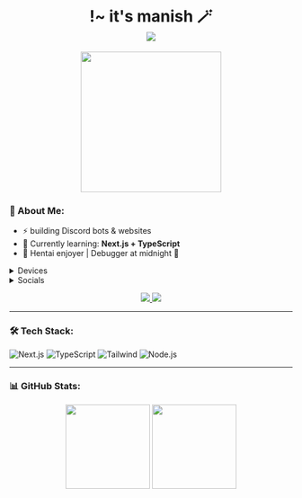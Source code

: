 <h1 align="center">
    !~  it's manish 🪄 <br>
  <img src="https://readme-typing-svg.herokuapp.com?font=Fira+Code&color=BB6BD9&center=true&vCenter=true&multiline=true&width=600&height=100&lines=Hi+I'm+Manish!;Raiden+Main+Since+Inazuma~" />
</h1>

<p align="center">
  <img src="assets/raiden.gif" width="250" />
</p>

### 👑 About Me:
- ⚡ building Discord bots & websites  
- 🧠 Currently learning: **Next.js + TypeScript**  
- 💬 Hentai enjoyer | Debugger at midnight 🌙  

<details><summary>Devices</summary>

- [poco x6](https://www.po.co/global/product/poco-x6/)
- [INBOOK Y1 Plus Neo](https://www.infinixmobiles.in/INBOOK-Y1-Plus-Neo)
- [OnePlus Bullets Wireless Z2](https://www.oneplus.in/product/oneplus-bullets-wireless-z2-anc)

</details>

<details><summary>Socials</summary>

- [YouTube](https://www.youtube.com/@manish_boyy)
- [Website](https://roxy-selfbot.vercel.app/)
- [GitHub](https://github.com/manishbhaiii) (You're already here)
- [Discord Server](https://discord.gg/hZf4j8GzzK)
- [Instagram](https://www.instagram.com/its_manish_boyy/)

</details>

<!-- Discord Presence Embed -->
<p align="center">
  <a href="https://discord.com/users/1085632219906842644" target="_blank">
    <img src="https://lanyard.cnrad.dev/api/1085632219906842644?bg=000000&borderRadius=20px&idleMessage=Sleeping...&theme=dark&showDisplayName=true"/>

<img src="https://lanyard.cnrad.dev/api/1123856956780728411?bg=000000&borderRadius=20px&idleMessage=Sleeping...&theme=dark&showDisplayName=true"/>
  </a>
</p>

---

### 🛠️ Tech Stack:
![Next.js](https://img.shields.io/badge/-Next.js-000?logo=next.js&style=for-the-badge) 
![TypeScript](https://img.shields.io/badge/-TypeScript-3178C6?logo=typescript&style=for-the-badge) 
![Tailwind](https://img.shields.io/badge/-Tailwind-38B2AC?logo=tailwind-css&style=for-the-badge) 
![Node.js](https://img.shields.io/badge/-Node.js-339933?logo=node.js&style=for-the-badge)

---

### 📊 GitHub Stats:
<p align="center">
  <img src="https://github-readme-stats.vercel.app/api?username=manishbhaiii&show_icons=true&theme=radical" height="150"/> 
  <img src="https://github-readme-stats.vercel.app/api/top-langs/?username=manishbhaiii&layout=compact&theme=radical" height="150"/>
</p>
